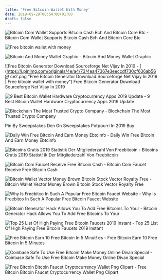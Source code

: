 ```yaml
---
title: 'Free Bitcoin Wallet With Money'
date: 2019-09-29T08:54:00+01:00
draft: false
---
```


![Bitcoin Com Wallet Supports Bitcoin Cash Bch And Bitcoin Core Btc - ](https://wallet.bitcoin.com/images/uploads/bitcoinwallet.png "Bitcoin Com Wallet Supports Bitcoin Cash Bch And Bitcoin Core Btc | Free bitcoin wallet with money") Bitcoin Com Wallet Supports Bitcoin Cash Bch And Bitcoin Core Btc

![Free bitcoin wallet with money](https://d1ueyc5nx1it61.cloudfront.net/47caa714160610110841.png "Free bitcoin wallet with money") 

![Bitcoin And Money Wallet Graphic - ](https://cdn1.vectorstock.com/i/1000x1000/99/90/bitcoin-and-money-wallet-graphic-vector-19529990.jpg "Bitcoin And Money Wallet Graphic | Free bitcoin wallet with money") Bitcoin And Money Wallet Graphic

![Free Bitcoin Generator Download Sourceforge Net Vijay In 2019 - ](https://i.pinimg.com/originals/4e/a4/73/4ea47367e3eeccdf730cf636ab569!   ce2.png "Free Bitcoin Generator Download Sourceforge Net Vijay In 2019 | Free bitcoin wallet with money") Free Bitcoin Generator Download Sourceforge Net Vijay In 2019

![9 Best Bitcoin Wallet Hardware Cryptocurrency Apps 2019 Update - ](https://www.buybitcoinworldwide.com/img/goodicons/wallet.png "9 Best Bitcoin Wallet Hardware Cryptocurrency Apps 2019 Update | Free bitcoin wallet with money") 9 Best Bitcoin Wallet Hardware Cryptocurrency Apps 2019 Update

![Blockchain The Most Trusted Crypto Company - ](https://www.blockchain.com/static/img/home/top-half-mobile-wallet.png "Blockchain The Most Trusted Crypto Company | Free bitcoin wallet with money") Blockchain The Most Trusted Crypto Company

 Pin By Sweepstakes Den On Sweepstakes Potpourri In 2019 Buy

![Daily Win Free Bitcoin And Earn Money Ebtcinfo - ](http://1.bp.blogspot.com/--vh8947UJC8/VeQP0eqFIVI/AAAAAAAAFVw/PlimBH6jmWw/s1600/Best%2Bfree%2Bbitcoin%2Bwallet-003.gif "Daily Win Free Bitcoin And Earn Money Ebtcinfo | Free bitcoin wallet with money") Daily Win Free Bitcoin And Earn Money Ebtcinfo

![Bitcoins Gratis 2019 Statistik Der Mitgliederzahl Von Freebitcoin - ](http://starexpress.at/img/17f3de682daad8ad929ec6e200e66a77.jpg "Bitcoins Gratis 2019 Statistik Der Mitgliederzahl Von Freebitcoin | Free bitcoin wallet with money") Bitcoins Gratis 2019 Statist! ik Der Mitgliederzahl Von Freebitcoin

![Bitcoin Com Faucet Receive Free Bitcoin Cash - ](https://free.bitcoin.com/images/card_default.png "Bitcoin Com Faucet Receive Free Bitcoin Cash | Free bitcoin wallet with money") Bitcoin Com Faucet Receive Free Bitcoin Cash

![Bitcoin Wallet Vector Money Brown Bitcoin Stock Vector Royalty Free - ](https://image.shutterstock.com/image-vector/bitcoin-wallet-vector-money-brown-450w-773400208.jpg "Bitcoin Wallet Vector Money Brown Bitcoin Stock Vector Royalty Free | Free bitcoin wallet with money") Bitcoin Wallet Vector Money Brown Bitcoin Stock Vector Royalty Free

![Why Is Freebitco In Such A Popular Free Bitcoin Faucet Website - ](http://freecoyn.com/wp-content/uploads/2017/10/freebitcoin-home-page.jpg "Why Is Freebitco In!    Such A Popular Free Bitcoin Faucet Website | Free bitcoin wallet with m!   oney") Why Is Freebitco In Such A Popular Free Bitcoin Faucet Website

![Bitcoin Generator Hack Allows You To Add Free Bitcoins To Your - ](https://i.pinimg.com/originals/1a/66/6c/1a666c1cc7bed75cc67a748e9be98801.png "Bitcoin Generator Hack Allows You To Add Free Bitcoins To Your | Free bitcoin wallet with money") Bitcoin Generator Hack Allows You To Add Free Bitcoins To Your

![Top 25 List Of High Paying Free Bitcoin Faucets 2019 Instant - ](https://www.genuineonlinefreejobs.com/wp-content/uploads/Free-Bitcoin-Faucet.jpg "Top 25 List Of High Paying Free Bitcoin Faucets 2019 Instant | Free bitcoin wallet with money") Top 25 List Of High Paying Free Bitcoin Faucets 2019 Instant

![Free Bitcoin Earn 10 Free Bitcoin In 5 Minut!   es - ](http://www.freebiebitcoin.com/img/dog.png "Free Bitcoin Earn 10 Free Bitcoin In 5 Minutes | Free bitcoin wallet with money") Free Bitcoin Earn 10 Free Bitcoin In 5 Minutes

![Coinbase Safe To Use Free Bitcoin Make Money Online Divan Special - ](https://i.ytimg.com/vi/7E2lcTfn8h8/maxresdefault.jpg "Coinbase Safe To Use Free Bitcoin Make Money Online Divan Special | Free bitcoin wallet with money") Coinbase Safe To Use Free Bitcoin Make Money Online Divan Special

![Free Bitcoin Bitcoin Faucet Cryptocurrency Wallet Png Clipart - ](https://cdn.imgbin.com/20/9/20/imgbin-free-bitcoin-bitcoin-faucet-cryptocurrency-wallet-bitcoin-gold-colored-bit-coin-illustration-jWaH0Nc5XpEZxkGzaPgssmBQe.jpg "Free Bitcoin Bitcoin Faucet Cryptocurrency Wallet Png Clipart | Free bitcoin wallet with money") Free Bitcoin Bitcoin Faucet Cryptocurrency Wallet Png Clipart